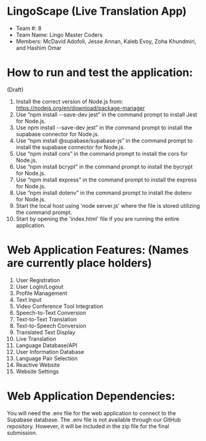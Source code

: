 # LingoScape (Live Translation App) 
- Team #: 8
- Team Name: Lingo Master Coders
- Members: McDavid Adofoli, Jesse Annan, Kaleb Evoy, Zoha Khundmiri, and Hashim Omar
  
# How to run and test the application:
(Draft)
1. Install the correct version of Node.js from: https://nodejs.org/en/download/package-manager 
2. Use “npm install --save-dev jest” in the command prompt to install Jest for Node.js. 
3. Use npm install --save-dev jest” in the command prompt to install the supabase connector for Node.js. 
4. Use “npm install @supabase/supabase-js” in the command prompt to install the supabase connector for Node.js. 
5. Use “npm install cors” in the command prompt to install the cors for Node.js. 
6. Use “npm install bcrypt” in the command prompt to install the bycrypt for Node.js. 
7. Use “npm install express” in the command prompt to install the express for Node.js. 
8. Use “npm install dotenv” in the command prompt to install the dotenv for Node.js. 
9. Start the local host using 'node server.js' where the file is stored utilizing the command prompt.
10. Start by opening the 'index.html' file if you are running the entire application.

# Web Application Features: (Names are currently place holders)
1. User Registration
2. User Login/Logout
3. Profile Management
4. Text Input
5. Video Conference Tool Integration
6. Speech-to-Text Conversion
7. Text-to-Text Translation
8. Text-to-Speech Conversion
9. Translated Text Display
10. Live Translation
11. Language Database/API
12. User Information Database 
13. Language Pair Selection
14. Reactive Website
15. Website Settings
    
# Web Application Dependencies:
You will need the .env file for the web application to connect to the Supabase database. The .env file is not available through our GitHub repository. However, it will be included in the zip file for the final submission.
